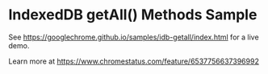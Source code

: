 IndexedDB getAll() Methods Sample
===
See https://googlechrome.github.io/samples/idb-getall/index.html for a live demo.

Learn more at https://www.chromestatus.com/feature/6537756637396992
